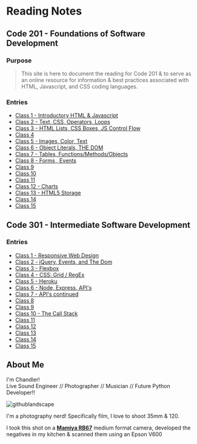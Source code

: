# Reading Notes

## Code 201 - Foundations of Software Development

### Purpose
> This site is here to document the reading for Code 201 & to serve as an online resource for information & best practices associated with HTML, Javascript, and CSS coding languages. 

### Entries
- [Class 1 - Introductory HTML & Javascript](/entries/class-01.md)
- [Class 2 - Text, CSS, Operators, Loops](/entries/class-02.md)
- [Class 3 - HTML Lists, CSS Boxes, JS Control Flow](/entries/class-03.md)
- [Class 4]()
- [Class 5 - Images, Color, Text](/entries/class-05.md)
- [Class 6 - Object Literals, THE DOM](/entries/class-06.md)
- [Class 7 - Tables, Functions/Methods/Objects](/entries/class-07.md)
- [Class 8 - Forms , Events](/entries/class-08.md)
- [Class 9]()
- [Class 10]()
- [Class 11]()
- [Class 12 - Charts](/entries/class-12.md)
- [Class 13 - HTML5 Storage](/entries/class-13.md)
- [Class 14]()
- [Class 15]()

## Code 301 - Intermediate Software Development
### Entries
- [Class 1 - Responsive Web Design](/entries/301/class-01.md)
- [Class 2 - jQuery, Events, and The Dom](/entries/301/class-02.md)
- [Class 3 - Flexbox](/entries/301/class-03.md)
- [Class 4 - CSS: Grid / RegEx](/entries/301/class-04.md)
- [Class 5 - Heroku](/entries/301/class-05.md)
- [Class 6 - Node, Express, API's](/entries/301/class-06.md)
- [Class 7 - API's continued](/entries/301/class-07.md)
- [Class 8]()
- [Class 9]()
- [Class 10 - The Call Stack](/entries/301/class-10.md)
- [Class 11]()
- [Class 12]()
- [Class 13]()
- [Class 14]()
- [Class 15]()

## About Me
I'm Chandler!    
Live Sound Engineer // Photographer // Musician // Future Python Developer!! 


![githublandscape](/images/tater.jpg)

I'm a photography nerd! Specifically film, I love to shoot 35mm & 120.      

I took this shot on a [**Mamiya RB67**](http://camera-wiki.org/wiki/Mamiya_RB67) medium format camera, developed the negatives in my kitchen & scanned them using an Epson V600






